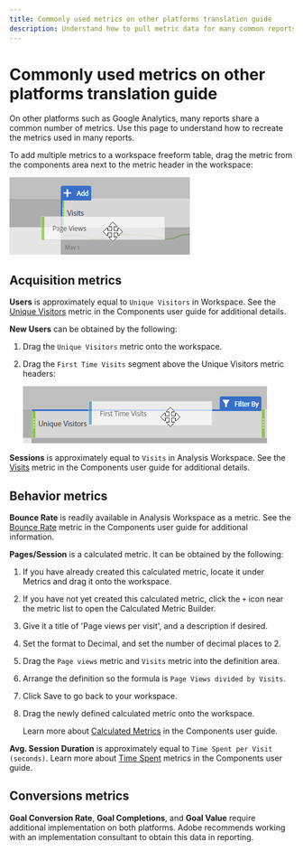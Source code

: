 ```yaml
---
title: Commonly used metrics on other platforms translation guide
description: Understand how to pull metric data for many common reports using terminology more familiar to Google Analytics users.
---
```


# Commonly used metrics on other platforms translation guide

On other platforms such as Google Analytics, many reports share a common number of metrics. Use this page to understand how to recreate the metrics used in many reports.

To add multiple metrics to a workspace freeform table, drag the metric from the components area next to the metric header in the workspace:

![Additional metric](../assets/new_metric.png)

## Acquisition metrics

**Users** is approximately equal to `Unique Visitors` in Workspace. See the [Unique Visitors](../../../components/c-variables/c-metrics/metrics-unique-visitors.md) metric in the Components user guide for additional details.

**New Users** can be obtained by the following:

1. Drag the `Unique Visitors` metric onto the workspace.
2. Drag the `First Time Visits` segment above the Unique Visitors metric headers:

    ![First Time Visits](../assets/first_time_visits.png)

**Sessions** is approximately equal to `Visits` in Analysis Workspace. See the [Visits](../../../components/c-variables/c-metrics/metrics-visit.md) metric in the Components user guide for additional details.

## Behavior metrics

**Bounce Rate** is readily available in Analysis Workspace as a metric. See the [Bounce Rate](../../../components/c-variables/c-metrics/metrics-bounce-rate.md) metric in the Components user guide for additional information.

**Pages/Session** is a calculated metric. It can be obtained by the following:

1. If you have already created this calculated metric, locate it under Metrics and drag it onto the workspace.
2. If you have not yet created this calculated metric, click the `+` icon near the metric list to open the Calculated Metric Builder.
3. Give it a title of 'Page views per visit', and a description if desired.
4. Set the format to Decimal, and set the number of decimal places to 2.
5. Drag the `Page views` metric and `Visits` metric into the definition area.
6. Arrange the definition so the formula is `Page Views divided by Visits`.
7. Click Save to go back to your workspace.
8. Drag the newly defined calculated metric onto the workspace.

    Learn more about [Calculated Metrics](../../../components/c-variables/c-metrics/calculated-metric.md) in the Components user guide.

**Avg. Session Duration** is approximately equal to `Time Spent per Visit (seconds)`. Learn more about [Time Spent](../../../components/c-variables/c-metrics/metrics-time-spent.md) metrics in the Components user guide.

## Conversions metrics

**Goal Conversion Rate**, **Goal Completions**, and **Goal Value** require additional implementation on both platforms. Adobe recommends working with an implementation consultant to obtain this data in reporting.